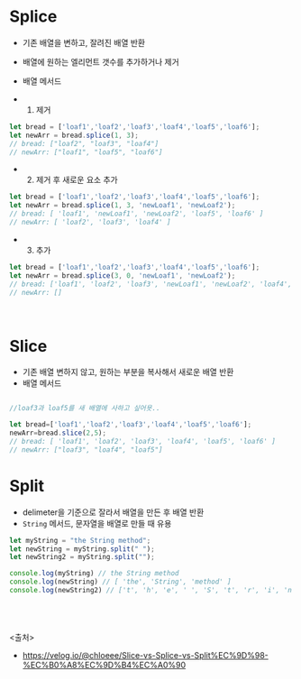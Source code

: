 # Splice

- 기존 배열을 변하고, 잘려진 배열 반환
- 배열에 원하는 엘리먼트 갯수를 추가하거나 제거
- 배열 메서드

- 1. 제거

```js
let bread = ['loaf1','loaf2','loaf3','loaf4','loaf5','loaf6'];
let newArr = bread.splice(1, 3);
// bread: ["loaf2", "loaf3", "loaf4"]
// newArr: ["loaf1", "loaf5", "loaf6"]
```

- 2. 제거 후 새로운 요소 추가

```js
let bread = ['loaf1','loaf2','loaf3','loaf4','loaf5','loaf6'];
let newArr = bread.splice(1, 3, 'newLoaf1', 'newLoaf2');
// bread: [ 'loaf1', 'newLoaf1', 'newLoaf2', 'loaf5', 'loaf6' ]
// newArr: [ 'loaf2', 'loaf3', 'loaf4' ]
```

- 3. 추가

```js
let bread = ['loaf1','loaf2','loaf3','loaf4','loaf5','loaf6'];
let newArr = bread.splice(3, 0, 'newLoaf1', 'newLoaf2');
// bread: ['loaf1', 'loaf2', 'loaf3', 'newLoaf1', 'newLoaf2', 'loaf4', 'loaf5', 'loaf6']
// newArr: []
```

<br>

# Slice

- 기존 배열 변하지 않고, 원하는 부분을 복사해서 새로운 배열 반환
- 배열 메서드

```js

//loaf3과 loaf5를 새 배열에 사하고 싶어욧..

let bread=['loaf1','loaf2','loaf3','loaf4','loaf5','loaf6'];
newArr=bread.slice(2,5);
// bread: [ 'loaf1', 'loaf2', 'loaf3', 'loaf4', 'loaf5', 'loaf6' ]
// newArr: ["loaf3", "loaf4", "loaf5"]
```

# Split

- delimeter을 기준으로 잘라서 배열을 만든 후 배열 반환
- `String` 메서드, 문자열을 배열로 만들 때 유용

```js
let myString = "the String method";
let newString = myString.split(" ");
let newString2 = myString.split("");

console.log(myString) // the String method
console.log(newString) // [ 'the', 'String', 'method' ]
console.log(newString2) // ['t', 'h', 'e', ' ', 'S', 't', 'r', 'i', 'n', 'g', ' ', 'm', 'e', 't', 'h','o', 'd']
```

<br><br><br>
<출처>

- <https://velog.io/@chloeee/Slice-vs-Splice-vs-Split%EC%9D%98-%EC%B0%A8%EC%9D%B4%EC%A0%90>
